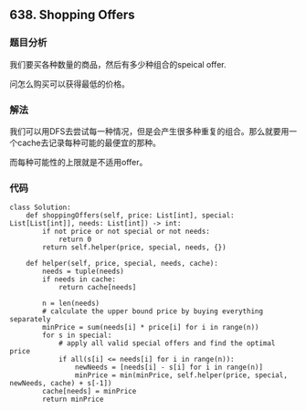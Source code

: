 ## 638. Shopping Offers

### 题目分析
我们要买各种数量的商品，然后有多少种组合的speical offer.

问怎么购买可以获得最低的价格。

### 解法
我们可以用DFS去尝试每一种情况，但是会产生很多种重复的组合。那么就要用一个cache去记录每种可能的最便宜的那种。

而每种可能性的上限就是不适用offer。

### 代码
```
class Solution:
    def shoppingOffers(self, price: List[int], special: List[List[int]], needs: List[int]) -> int:
        if not price or not special or not needs:
            return 0
        return self.helper(price, special, needs, {})
        
    def helper(self, price, special, needs, cache):
        needs = tuple(needs)
        if needs in cache:
            return cache[needs]
        
        n = len(needs)
		# calculate the upper bound price by buying everything separately
        minPrice = sum(needs[i] * price[i] for i in range(n))
        for s in special:
		    # apply all valid special offers and find the optimal price
            if all(s[i] <= needs[i] for i in range(n)):
                newNeeds = [needs[i] - s[i] for i in range(n)]
                minPrice = min(minPrice, self.helper(price, special, newNeeds, cache) + s[-1])
        cache[needs] = minPrice
        return minPrice

```


                
